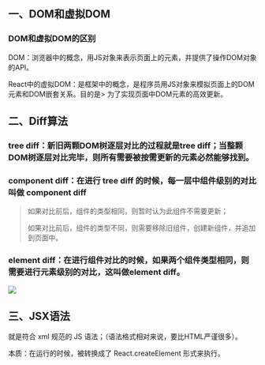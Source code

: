 ## 一、DOM和虚拟DOM

### DOM和虚拟DOM的区别

DOM：浏览器中的概念，用JS对象来表示页面上的元素，并提供了操作DOM对象的API。

React中的虚拟DOM：是框架中的概念，是程序员用JS对象来模拟页面上的DOM元素和DOM嵌套关系。目的是> 为了实现页面中DOM元素的高效更新。

## 二、Diff算法

### tree diff：新旧两颗DOM树逐层对比的过程就是tree diff；当整颗DOM树逐层对比完毕，则所有需要被按需更新的元素必然能够找到。

### component diff：在进行 tree diff 的时候，每一层中组件级别的对比叫做 component diff

> 如果对比前后，组件的类型相同，则暂时认为此组件不需要更新；
>  
> 如果对比前后，组件的类型不同，则需要移除旧组件，创建新组件，并追加到页面中。
>  
### element diff：在进行组件对比的时候，如果两个组件类型相同，则需要进行元素级别的对比，这叫做element diff。

![](https://i.imgur.com/p4lT22R.png)

## 三、JSX语法

就是符合 xml 规范的 JS 语法；（语法格式相对来说，要比HTML严谨很多）。

本质：在运行的时候，被转换成了 React.createElement 形式来执行。